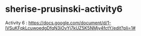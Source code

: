 # sherise-prusinski-activity6
Activity 6 : https://docs.google.com/document/d/1-lVSuKFqkLcuwoedgDfqN3iOvYj7kUZ5K5NMjy4fctY/edit?pli=1#
